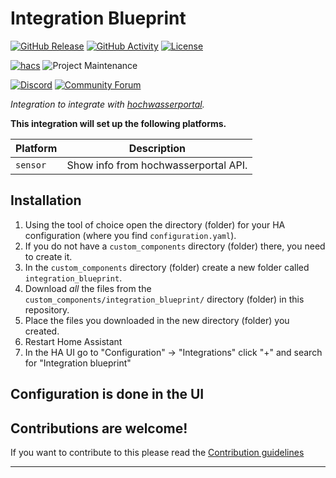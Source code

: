 # Integration Blueprint

[![GitHub Release][releases-shield]][releases]
[![GitHub Activity][commits-shield]][commits]
[![License][license-shield]](LICENSE)

[![hacs][hacsbadge]][hacs]
![Project Maintenance][maintenance-shield]

[![Discord][discord-shield]][discord]
[![Community Forum][forum-shield]][forum]

_Integration to integrate with [hochwasserportal][hochwasserportal]._

**This integration will set up the following platforms.**

| Platform | Description                          |
| -------- | ------------------------------------ |
| `sensor` | Show info from hochwasserportal API. |

## Installation

1. Using the tool of choice open the directory (folder) for your HA configuration (where you find `configuration.yaml`).
1. If you do not have a `custom_components` directory (folder) there, you need to create it.
1. In the `custom_components` directory (folder) create a new folder called `integration_blueprint`.
1. Download _all_ the files from the `custom_components/integration_blueprint/` directory (folder) in this repository.
1. Place the files you downloaded in the new directory (folder) you created.
1. Restart Home Assistant
1. In the HA UI go to "Configuration" -> "Integrations" click "+" and search for "Integration blueprint"

## Configuration is done in the UI

<!---->

## Contributions are welcome!

If you want to contribute to this please read the [Contribution guidelines](CONTRIBUTING.md)

---

[hochwasserportal]: https://www.hochwasserzentralen.de/
[commits-shield]: https://img.shields.io/github/commit-activity/y/embeddedfiedel/ha-lhp.svg?style=for-the-badge
[commits]: https://github.com/embeddedfiedel/ha-lhp/commits/main
[hacs]: https://github.com/hacs/integration
[hacsbadge]: https://img.shields.io/badge/HACS-Custom-orange.svg?style=for-the-badge
[discord]: https://discord.gg/Qa5fW2R
[discord-shield]: https://img.shields.io/discord/330944238910963714.svg?style=for-the-badge
[exampleimg]: example.png
[forum-shield]: https://img.shields.io/badge/community-forum-brightgreen.svg?style=for-the-badge
[forum]: https://community.home-assistant.io/
[license-shield]: https://img.shields.io/github/license/embeddedfiedel/ha-lhp.svg?style=for-the-badge
[maintenance-shield]: https://img.shields.io/badge/maintainer-embeddedfiedel-blue.svg?style=for-the-badge
[releases-shield]: https://img.shields.io/github/release/embeddedfiedel/ha-lhp.svg?style=for-the-badge
[releases]: https://github.com/embeddedfiedel/ha-lhp/releases
